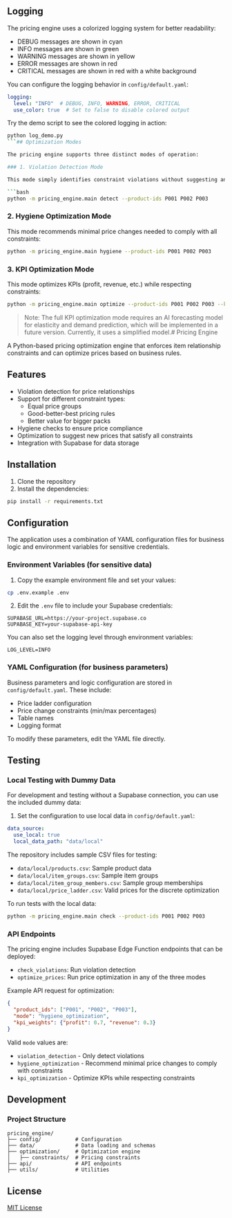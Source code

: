 ## Logging

The pricing engine uses a colorized logging system for better readability:

- DEBUG messages are shown in cyan
- INFO messages are shown in green
- WARNING messages are shown in yellow
- ERROR messages are shown in red
- CRITICAL messages are shown in red with a white background

You can configure the logging behavior in `config/default.yaml`:

```yaml
logging:
  level: "INFO"  # DEBUG, INFO, WARNING, ERROR, CRITICAL
  use_color: true  # Set to false to disable colored output
```

Try the demo script to see the colored logging in action:

```bash
python log_demo.py
```## Optimization Modes

The pricing engine supports three distinct modes of operation:

### 1. Violation Detection Mode

This mode simply identifies constraint violations without suggesting any price changes:

```bash
python -m pricing_engine.main detect --product-ids P001 P002 P003
```

### 2. Hygiene Optimization Mode

This mode recommends minimal price changes needed to comply with all constraints:

```bash
python -m pricing_engine.main hygiene --product-ids P001 P002 P003
```

### 3. KPI Optimization Mode

This mode optimizes KPIs (profit, revenue, etc.) while respecting constraints:

```bash
python -m pricing_engine.main optimize --product-ids P001 P002 P003 --kpi-weights '{"profit": 0.7, "revenue": 0.3}'
```

> Note: The full KPI optimization mode requires an AI forecasting model for elasticity and demand prediction, which will be implemented in a future version. Currently, it uses a simplified model.# Pricing Engine

A Python-based pricing optimization engine that enforces item relationship constraints and can optimize prices based on business rules.

## Features

- Violation detection for price relationships
- Support for different constraint types:
  - Equal price groups
  - Good-better-best pricing rules
  - Better value for bigger packs
- Hygiene checks to ensure price compliance
- Optimization to suggest new prices that satisfy all constraints
- Integration with Supabase for data storage

## Installation

1. Clone the repository
2. Install the dependencies:

```bash
pip install -r requirements.txt
```

## Configuration

The application uses a combination of YAML configuration files for business logic and environment variables for sensitive credentials.

### Environment Variables (for sensitive data)

1. Copy the example environment file and set your values:

```bash
cp .env.example .env
```

2. Edit the `.env` file to include your Supabase credentials:

```
SUPABASE_URL=https://your-project.supabase.co
SUPABASE_KEY=your-supabase-api-key
```

You can also set the logging level through environment variables:

```
LOG_LEVEL=INFO
```

### YAML Configuration (for business parameters)

Business parameters and logic configuration are stored in `config/default.yaml`. These include:

- Price ladder configuration
- Price change constraints (min/max percentages)
- Table names
- Logging format

To modify these parameters, edit the YAML file directly.

## Testing

### Local Testing with Dummy Data

For development and testing without a Supabase connection, you can use the included dummy data:

1. Set the configuration to use local data in `config/default.yaml`:

```yaml
data_source:
  use_local: true
  local_data_path: "data/local"
```

The repository includes sample CSV files for testing:
- `data/local/products.csv`: Sample product data
- `data/local/item_groups.csv`: Sample item groups
- `data/local/item_group_members.csv`: Sample group memberships
- `data/local/price_ladder.csv`: Valid prices for the discrete optimization

To run tests with the local data:

```bash
python -m pricing_engine.main check --product-ids P001 P002 P003
```

### API Endpoints

The pricing engine includes Supabase Edge Function endpoints that can be deployed:

- `check_violations`: Run violation detection
- `optimize_prices`: Run price optimization in any of the three modes

Example API request for optimization:

```json
{
  "product_ids": ["P001", "P002", "P003"],
  "mode": "hygiene_optimization",
  "kpi_weights": {"profit": 0.7, "revenue": 0.3}
}
```

Valid `mode` values are:
- `violation_detection` - Only detect violations
- `hygiene_optimization` - Recommend minimal price changes to comply with constraints
- `kpi_optimization` - Optimize KPIs while respecting constraints

## Development

### Project Structure

```
pricing_engine/
├── config/           # Configuration
├── data/             # Data loading and schemas
├── optimization/     # Optimization engine
│   ├── constraints/  # Pricing constraints
├── api/              # API endpoints
├── utils/            # Utilities
```

## License

[MIT License](LICENSE)